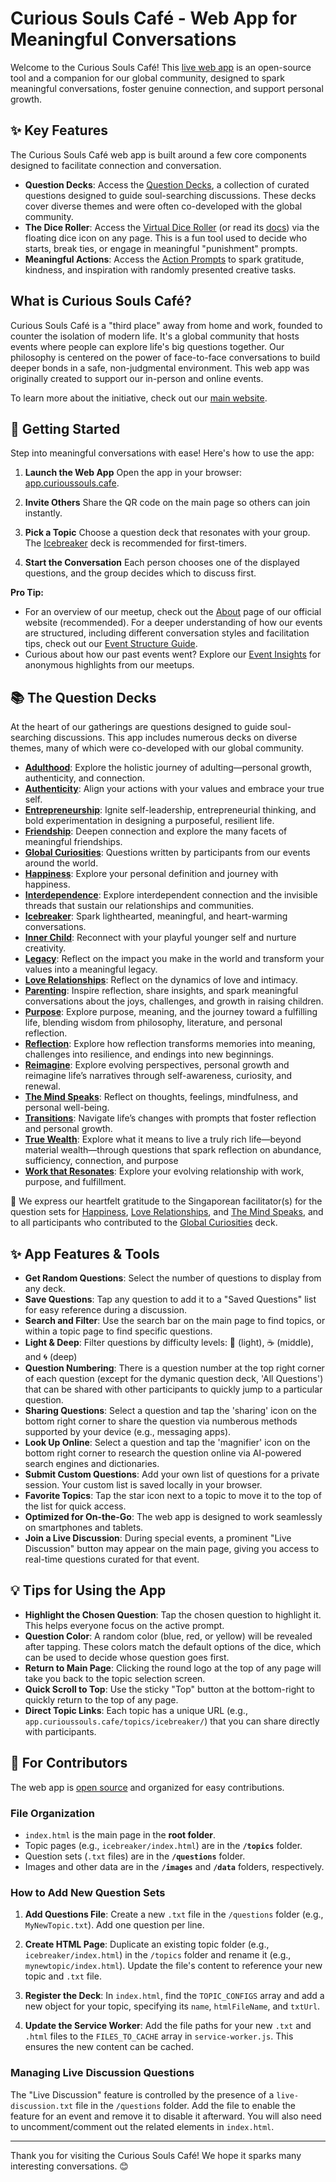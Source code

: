 # Curious Souls Café - Web App for Meaningful Conversations

Welcome to the Curious Souls Café! This [live web app](https://app.curioussouls.cafe/) is an open-source tool and a companion for our global community, designed to spark meaningful conversations, foster genuine connection, and support personal growth.

## ✨ Key Features

The Curious Souls Café web app is built around a few core components designed to facilitate connection and conversation.

- **Question Decks**: Access the [Question Decks](https://app.curioussouls.cafe/), a collection of curated questions designed to guide soul-searching discussions. These decks cover diverse themes and were often co-developed with the global community.
- **The Dice Roller**: Access the [Virtual Dice Roller](https://app.curioussouls.cafe/dice/) (or read its [docs](https://curioussouls.cafe/dice/)) via the floating dice icon on any page. This is a fun tool used to decide who starts, break ties, or engage in meaningful "punishment" prompts.
- **Meaningful Actions**: Access the [Action Prompts](https://app.curioussouls.cafe/action-prompts/) to spark gratitude, kindness, and inspiration with randomly presented creative tasks.

## What is Curious Souls Café?

Curious Souls Café is a "third place" away from home and work, founded to counter the isolation of modern life. It's a global community that hosts events where people can explore life's big questions together. Our philosophy is centered on the power of face-to-face conversations to build deeper bonds in a safe, non-judgmental environment. This web app was originally created to support our in-person and online events.

To learn more about the initiative, check out our [main website](https://curioussouls.cafe/).

## 🚀 Getting Started

Step into meaningful conversations with ease! Here's how to use the app:

1.  **Launch the Web App** Open the app in your browser: [app.curioussouls.cafe](https://app.curioussouls.cafe/).

2.  **Invite Others** Share the QR code on the main page so others can join instantly.

3.  **Pick a Topic** Choose a question deck that resonates with your group. The [Icebreaker](https://app.curioussouls.cafe/topics/icebreaker/) deck is recommended for first-timers.

4.  **Start the Conversation** Each person chooses one of the displayed questions, and the group decides which to discuss first.

**Pro Tip:**
- For an overview of our meetup, check out the [About](https://curioussouls.cafe/about/) page of our official website (recommended). For a deeper understanding of how our events are structured, including different conversation styles and facilitation tips, check out our [Event Structure Guide](https://curioussouls.cafe/how-it-works).
- Curious about how our past events went? Explore our [Event Insights](https://curioussouls.cafe/insights/) for anonymous highlights from our meetups.

## 📚 The Question Decks

At the heart of our gatherings are questions designed to guide soul-searching discussions. This app includes numerous decks on diverse themes, many of which were co-developed with our global community.

* **[Adulthood](https://app.curioussouls.cafe/topics/adulthood/)**: Explore the holistic journey of adulting—personal growth, authenticity, and connection.
* **[Authenticity](https://app.curioussouls.cafe/topics/authenticity/)**: Align your actions with your values and embrace your true self.
* **[Entrepreneurship](https://app.curioussouls.cafe/topics/entrepreneurship/)**: Ignite self-leadership, entrepreneurial thinking, and bold experimentation in designing a purposeful, resilient life.
* **[Friendship](https://app.curioussouls.cafe/topics/friendship/)**: Deepen connection and explore the many facets of meaningful friendships.
* **[Global Curiosities](https://app.curioussouls.cafe/topics/global-curiosities/)**: Questions written by participants from our events around the world.
* **[Happiness](https://app.curioussouls.cafe/topics/happiness/)**: Explore your personal definition and journey with happiness.
* **[Interdependence](https://app.curioussouls.cafe/topics/interdependence/)**: Explore interdependent connection and the invisible threads that sustain our relationships and communities.
* **[Icebreaker](https://app.curioussouls.cafe/topics/icebreaker/)**: Spark lighthearted, meaningful, and heart-warming conversations.
* **[Inner Child](https://app.curioussouls.cafe/topics/inner-child/)**: Reconnect with your playful younger self and nurture creativity.
* **[Legacy](https://app.curioussouls.cafe/topics/legacy/)**: Reflect on the impact you make in the world and transform your values into a meaningful legacy.
* **[Love Relationships](https://app.curioussouls.cafe/topics/love-relationships/)**: Reflect on the dynamics of love and intimacy.
* **[Parenting](https://app.curioussouls.cafe/topics/parenting/)**: Inspire reflection, share insights, and spark meaningful conversations about the joys, challenges, and growth in raising children.
* **[Purpose](https://app.curioussouls.cafe/topics/purpose/)**: Explore purpose, meaning, and the journey toward a fulfilling life, blending wisdom from philosophy, literature, and personal reflection.
* **[Reflection](https://app.curioussouls.cafe/topics/reflection/)**: Explore how reflection transforms memories into meaning, challenges into resilience, and endings into new beginnings.
* **[Reimagine](https://app.curioussouls.cafe/topics/reimagine/)**: Explore evolving perspectives, personal growth and reimagine life’s narratives through self-awareness, curiosity, and renewal.
* **[The Mind Speaks](https://app.curioussouls.cafe/topics/the-mind-speaks/)**: Reflect on thoughts, feelings, mindfulness, and personal well-being.
* **[Transitions](https://app.curioussouls.cafe/topics/transitions/)**: Navigate life’s changes with prompts that foster reflection and personal growth.
* **[True Wealth](https://app.curioussouls.cafe/topics/true-wealth/)**: Explore what it means to live a truly rich life—beyond material wealth—through questions that spark reflection on abundance, sufficiency, connection, and purpose
* **[Work that Resonates](https://app.curioussouls.cafe/topics/work-that-resonates/)**: Explore your evolving relationship with work, purpose, and fulfillment.

💖 We express our heartfelt gratitude to the Singaporean facilitator(s) for the question sets for [Happiness](https://app.curioussouls.cafe/topics/happiness/), [Love Relationships](https://app.curioussouls.cafe/topics/love-relationships/), and [The Mind Speaks](https://app.curioussouls.cafe/topics/the-mind-speaks/), and to all participants who contributed to the [Global Curiosities](https://app.curioussouls.cafe/topics/global-curiosities/) deck.

## ✨ App Features & Tools

- **Get Random Questions**: Select the number of questions to display from any deck.
- **Save Questions**: Tap any question to add it to a "Saved Questions" list for easy reference during a discussion.
- **Search and Filter**: Use the search bar on the main page to find topics, or within a topic page to find specific questions.
- **Light & Deep**: Filter questions by difficulty levels: 🌱 (light), ☕ (middle), and 🌀 (deep)
- **Question Numbering**: There is a question number at the top right corner of each question (except for the dymanic question deck, 'All Questions') that can be shared with other participants to quickly jump to a particular question.
- **Sharing Questions**: Select a question and tap the 'sharing' icon on the bottom right corner to share the question via numberous methods supported by your device (e.g., messaging apps).
- **Look Up Online**: Select a question and tap the 'magnifier' icon on the bottom right corner to research the question online via AI-powered search engines and dictionaries.
- **Submit Custom Questions**: Add your own list of questions for a private session. Your custom list is saved locally in your browser.
- **Favorite Topics**: Tap the star icon next to a topic to move it to the top of the list for quick access.
- **Optimized for On-the-Go**: The web app is designed to work seamlessly on smartphones and tablets.
- **Join a Live Discussion**: During special events, a prominent "Live Discussion" button may appear on the main page, giving you access to real-time questions curated for that event.

## 💡 Tips for Using the App

- **Highlight the Chosen Question**: Tap the chosen question to highlight it. This helps everyone focus on the active prompt.
- **Question Color**: A random color (blue, red, or yellow) will be revealed after tapping. These colors match the default options of the dice, which can be used to decide whose question goes first.
- **Return to Main Page**: Clicking the round logo at the top of any page will take you back to the topic selection screen.
- **Quick Scroll to Top**: Use the sticky "Top" button at the bottom-right to quickly return to the top of any page.
- **Direct Topic Links**: Each topic has a unique URL (e.g., `app.curioussouls.cafe/topics/icebreaker/`) that you can share directly with participants.

## 📂 For Contributors

The web app is <a href="https://github.com/curioussoulscafe/curious-souls-cafe" target="_blank">open source</a> and organized for easy contributions.

### File Organization
- `index.html` is the main page in the **root folder**.
- Topic pages (e.g., `icebreaker/index.html`) are in the **`/topics`** folder.
- Question sets (`.txt` files) are in the **`/questions`** folder.
- Images and other data are in the **`/images`** and **`/data`** folders, respectively.

### How to Add New Question Sets
1.  **Add Questions File**: Create a new `.txt` file in the `/questions` folder (e.g., `MyNewTopic.txt`). Add one question per line.

2.  **Create HTML Page**: Duplicate an existing topic folder (e.g., `icebreaker/index.html`) in the `/topics` folder and rename it (e.g., `mynewtopic/index.html`). Update the file's content to reference your new topic and `.txt` file.

3.  **Register the Deck**: In `index.html`, find the `TOPIC_CONFIGS` array and add a new object for your topic, specifying its `name`, `htmlFileName`, and `txtUrl`.

4.  **Update the Service Worker**: Add the file paths for your new `.txt` and `.html` files to the `FILES_TO_CACHE` array in `service-worker.js`. This ensures the new content can be cached.

### Managing Live Discussion Questions
The "Live Discussion" feature is controlled by the presence of a `live-discussion.txt` file in the `/questions` folder. Add the file to enable the feature for an event and remove it to disable it afterward. You will also need to uncomment/comment out the related elements in `index.html`.

***

Thank you for visiting the Curious Souls Café! We hope it sparks many interesting conversations. 😊